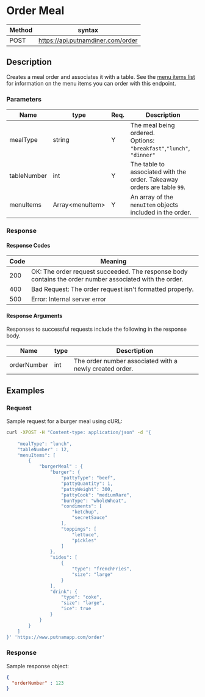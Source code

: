 # Order Meal

Method | syntax
----- | ----------
POST | https://api.putnamdiner.com/order


## Description

Creates a meal order and associates it with a table. See the [menu items list](menu-items.md) for information on the menu items you can order with this endpoint.

### Parameters

Name | type | Req. | Description
---- | ----- | ----- | --------------------
mealType | string | Y |  The meal being ordered. <br>Options: `"breakfast"`,`"lunch"`, `"dinner"`
tableNumber | int  | Y | The table to associated with the order. Takeaway orders are table `99`.
menuItems | Array\<menuItem\>| Y | An array of the `menuItem` objects included in the order. 

### Response

#### Response Codes

Code | Meaning
-----| -------
200  | OK: The order request succeeded. The response body contains the order number associated with the order.
400  | Bad Request: The order request isn't formatted properly.
500  | Error: Internal server error

#### Response Arguments

Responses to successful requests include the following in the response body.

Name | type | Descrtiption
---- | ---- | ----------
orderNumber | int | The order number associated with a newly created order.


## Examples

### Request

Sample request for a burger meal using cURL:

```BASH
curl -XPOST -H "Content-type: application/json" -d '{
    
    "mealType": "lunch",
    "tableNumber" : 12,
    "menuItems": [
        {
            "burgerMeal" : {
                "burger": {
                    "pattyType": "beef",
                    "pattyQuantity": 1,
                    "pattyWeight": 300,
                    "pattyCook": "mediumRare",
                    "bunType": "wholeWheat",
                    "condiments": [
                        "ketchup",
                        "secretSauce"
                    ],
                    "toppings": [
                        "lettuce",
                        "pickles"
                    ]
                },
                "sides": [
                    {
                        "type": "frenchFries",
                        "size": "large" 
                    }
                ],
                "drink": {
                    "type": "coke",
                    "size": "large",
                    "ice": true
                }
            }
        }
    ]
}' 'https://www.putnamapp.com/order'
```

### Response

Sample response object:

```JSON
{
  "orderNumber" : 123
}

```
